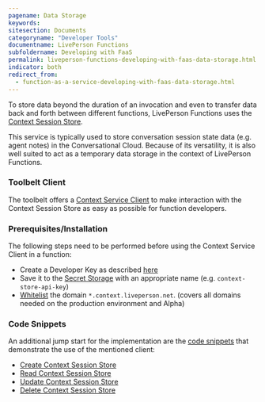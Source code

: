 ```yaml
---
pagename: Data Storage
keywords:
sitesection: Documents
categoryname: "Developer Tools"
documentname: LivePerson Functions
subfoldername: Developing with FaaS
permalink: liveperson-functions-developing-with-faas-data-storage.html
indicator: both
redirect_from:
  - function-as-a-service-developing-with-faas-data-storage.html
---
```

To store data beyond the duration of an invocation and even to transfer data back and forth between different functions, LivePerson Functions uses the [Context Session Store](conversation-orchestrator-context-warehouse-context-session-store.html).

This service is typically used to store conversation session state data (e.g. agent notes) in the Conversational Cloud. Because of its versatility, it is also well suited to act as a temporary data storage in the context of LivePerson Functions.

### Toolbelt Client
The toolbelt offers a [Context Service Client](liveperson-functions-developing-with-faas-toolbelt.html#context-service-client) to make interaction with the Context Session Store as easy as possible for function developers.

### Prerequisites/Installation
The following steps need to be performed before using the Context Service Client in a function:
* Create a Developer Key as described [here](conversation-orchestrator-context-warehouse-context-session-store.html#developer-key)
*  Save it to the [Secret Storage](liveperson-functions-developing-with-faas-storing-secrets.html) with an appropriate name (e.g. `context-store-api-key`)
* [Whitelist](liveperson-functions-developing-with-faas-whitelisting-domains.html) the domain `*.context.liveperson.net`. (covers all domains needed on the production environment and Alpha)

### Code Snippets
An additional jump start for the implementation are the [code snippets](liveperson-functions-developing-with-faas-snippets.html) that demonstrate the use of the mentioned client:
* [Create Context Session Store
](liveperson-functions-developing-with-faas-snippets.html#create-context-session-store)
* [Read Context Session Store
](liveperson-functions-developing-with-faas-snippets.html#read-context-session-store)
* [Update Context Session Store
](liveperson-functions-developing-with-faas-snippets.html#update-context-session-store)
* [Delete Context Session Store
](liveperson-functions-developing-with-faas-snippets.html#delete-context-session-store)
